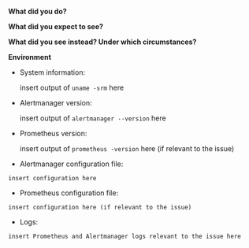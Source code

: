 <!--

    Please do *NOT* ask usage questions in Github issues.

    If your issue is not a feature request or bug report use:
    https://groups.google.com/forum/#!forum/prometheus-users. If
    you are unsure whether you hit a bug, search and ask in the
    mailing list first.

    You can find more information at: https://prometheus.io/community/

-->

**What did you do?**

**What did you expect to see?**

**What did you see instead? Under which circumstances?**

**Environment**

* System information:

	insert output of `uname -srm` here

* Alertmanager version:

	insert output of `alertmanager --version` here

* Prometheus version:

	insert output of `prometheus -version` here (if relevant to the issue)

* Alertmanager configuration file:
```
insert configuration here
```

* Prometheus configuration file:
```
insert configuration here (if relevant to the issue)
```

* Logs:
```
insert Prometheus and Alertmanager logs relevant to the issue here
```
